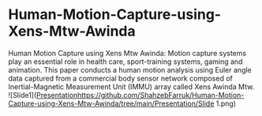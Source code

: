 # Human-Motion-Capture-using-Xens-Mtw-Awinda
Human Motion Capture using Xens Mtw Awinda: Motion capture systems play an essential role in health care, sport-training systems, gaming and animation. This paper conducts a human motion analysis using Euler angle data captured from a commercial body sensor network composed of Inertial-Magnetic Measurement Unit (IMMU) array called Xens Awinda Mtw. 
![Slide1]([Presentation](https://github.com/ShahzebFarruk/Human-Motion-Capture-using-Xens-Mtw-Awinda/tree/main/Presentation)https://github.com/ShahzebFarruk/Human-Motion-Capture-using-Xens-Mtw-Awinda/tree/main/Presentation/Slide 1.png)
